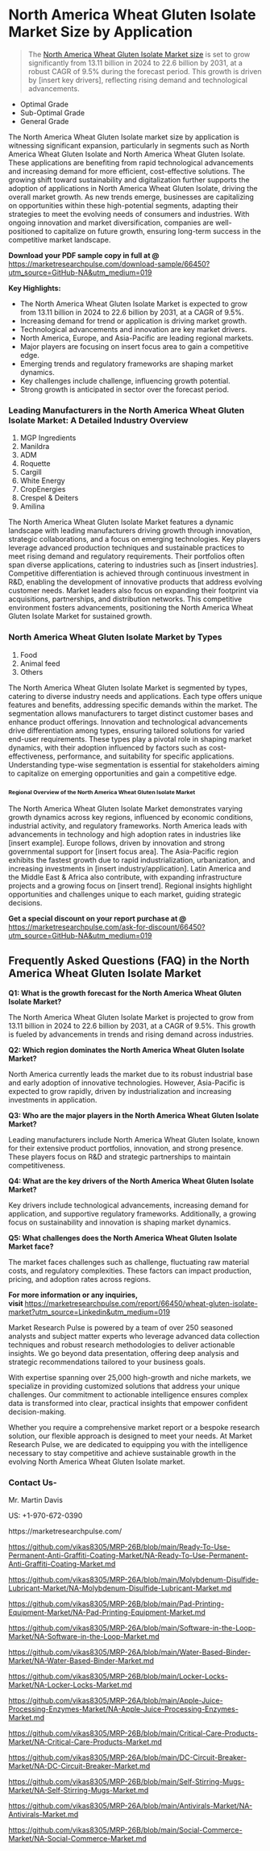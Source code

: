 
<h1>North America Wheat Gluten Isolate Market&nbsp;Size by Application</h1><blockquote><p>The <a href="https://marketresearchpulse.com/download-sample/66450?utm_source=GitHub-NA&amp;utm_medium=019">North America Wheat Gluten Isolate Market size</a> is set to grow significantly from 13.11 billion in 2024 to 22.6 billion by 2031, at a robust CAGR of 9.5% during the forecast period. This growth is driven by [insert key drivers], reflecting rising demand and technological advancements.</p></blockquote><ul><li> Optimal Grade<li> Sub-Optimal Grade<li> General Grade</li></ul><p>The North America Wheat Gluten Isolate market size by application is witnessing significant expansion, particularly in segments such as North America Wheat Gluten Isolate and North America Wheat Gluten Isolate. These applications are benefiting from rapid technological advancements and increasing demand for more efficient, cost-effective solutions. The growing shift toward sustainability and digitalization further supports the adoption of applications in North America Wheat Gluten Isolate, driving the overall market growth. As new trends emerge, businesses are capitalizing on opportunities within these high-potential segments, adapting their strategies to meet the evolving needs of consumers and industries. With ongoing innovation and market diversification, companies are well-positioned to capitalize on future growth, ensuring long-term success in the competitive market landscape.</p><p><strong>Download your PDF sample copy in full at @ </strong><a href="https://marketresearchpulse.com/download-sample/66450?utm_source=GitHub-NA&amp;utm_medium=019">https://marketresearchpulse.com/download-sample/66450?utm_source=GitHub-NA&amp;utm_medium=019</a></p><p><strong>Key Highlights: </strong></p><ul><li>The North America Wheat Gluten Isolate Market is expected to grow from 13.11 billion in 2024 to 22.6 billion by 2031, at a CAGR of 9.5%.</li><li>Increasing demand for trend or application is driving market growth.</li><li>Technological advancements and innovation are key market drivers.</li><li>North America, Europe, and Asia-Pacific are leading regional markets.</li><li>Major players are focusing on insert focus area to gain a competitive edge.</li><li>Emerging trends and regulatory frameworks are shaping market dynamics.</li><li>Key challenges include challenge, influencing growth potential.</li><li>Strong growth is anticipated in sector over the forecast period.</li></ul><h3>Leading Manufacturers in the North America Wheat Gluten Isolate Market: A Detailed Industry Overview</h3><ol><li> MGP Ingredients</li><li>Manildra</li><li>ADM</li><li>Roquette</li><li>Cargill</li><li>White Energy</li><li>CropEnergies</li><li>Crespel & Deiters</li><li>Amilina</li></ol><div class="flex max-w-full flex-col flex-grow"><div class="min-h-8 text-message flex w-full flex-col items-end gap-2 whitespace-normal break-words [.text-message+&amp;]:mt-5" dir="auto" data-message-author-role="assistant" data-message-id="fd8432e4-4910-450d-b182-61b7bfb0a01f" data-message-model-slug="gpt-4o"><div class="flex w-full flex-col gap-1 empty:hidden first:pt-[3px]"><div class="markdown prose w-full break-words dark:prose-invert light"><p>The North America Wheat Gluten Isolate Market features a dynamic landscape with leading manufacturers driving growth through innovation, strategic collaborations, and a focus on emerging technologies. Key players leverage advanced production techniques and sustainable practices to meet rising demand and regulatory requirements. Their portfolios often span diverse applications, catering to industries such as [insert industries]. Competitive differentiation is achieved through continuous investment in R&amp;D, enabling the development of innovative products that address evolving customer needs. Market leaders also focus on expanding their footprint via acquisitions, partnerships, and distribution networks. This competitive environment fosters advancements, positioning the North America Wheat Gluten Isolate Market for sustained growth.</p></div></div></div></div><h3>North America Wheat Gluten Isolate Market by Types</h3><ol><li> Food<li> Animal feed<li> Others</li></ol><div class="flex max-w-full flex-col flex-grow"><div class="min-h-8 text-message flex w-full flex-col items-end gap-2 whitespace-normal break-words [.text-message+&amp;]:mt-5" dir="auto" data-message-author-role="assistant" data-message-id="084470be-0bb7-4664-bddf-5156b4f41249" data-message-model-slug="gpt-4o-mini"><div class="flex w-full flex-col gap-1 empty:hidden first:pt-[3px]"><div class="markdown prose w-full break-words dark:prose-invert light"><p>The North America Wheat Gluten Isolate Market is segmented by types, catering to diverse industry needs and applications. Each type offers unique features and benefits, addressing specific demands within the market. The segmentation allows manufacturers to target distinct customer bases and enhance product offerings. Innovation and technological advancements drive differentiation among types, ensuring tailored solutions for varied end-user requirements. These types play a pivotal role in shaping market dynamics, with their adoption influenced by factors such as cost-effectiveness, performance, and suitability for specific applications. Understanding type-wise segmentation is essential for stakeholders aiming to capitalize on emerging opportunities and gain a competitive edge.</p></div></div></div></div><h3><span style="font-size: 11px;">Regional Overview of the North America Wheat Gluten Isolate Market</span></h3><div class="flex max-w-full flex-col flex-grow"><div class="min-h-8 text-message flex w-full flex-col items-end gap-2 whitespace-normal break-words [.text-message+&amp;]:mt-5" dir="auto" data-message-author-role="assistant" data-message-id="e9038762-ce64-4e30-91c9-9bd413514231" data-message-model-slug="gpt-4o-mini"><div class="flex w-full flex-col gap-1 empty:hidden first:pt-[3px]"><div class="markdown prose w-full break-words dark:prose-invert light"><p>The North America Wheat Gluten Isolate Market demonstrates varying growth dynamics across key regions, influenced by economic conditions, industrial activity, and regulatory frameworks. North America leads with advancements in technology and high adoption rates in industries like [insert example]. Europe follows, driven by innovation and strong governmental support for [insert focus area]. The Asia-Pacific region exhibits the fastest growth due to rapid industrialization, urbanization, and increasing investments in [insert industry/application]. Latin America and the Middle East &amp; Africa also contribute, with expanding infrastructure projects and a growing focus on [insert trend]. Regional insights highlight opportunities and challenges unique to each market, guiding strategic decisions.</p></div></div></div></div><p><strong>Get a special discount on your report purchase at @ </strong><a href="https://marketresearchpulse.com/ask-for-discount/66450?utm_source=GitHub-NA&amp;utm_medium=019">https://marketresearchpulse.com/ask-for-discount/66450?utm_source=GitHub-NA&amp;utm_medium=019</a></p><h2>Frequently Asked Questions (FAQ) in the North America Wheat Gluten Isolate Market</h2><p><strong>Q1: What is the growth forecast for the North America Wheat Gluten Isolate Market?</strong></p><p>The North America Wheat Gluten Isolate Market is projected to grow from 13.11 billion in 2024 to 22.6 billion by 2031, at a CAGR of 9.5%. This growth is fueled by advancements in trends and rising demand across industries.</p><p><strong>Q2: Which region dominates the North America Wheat Gluten Isolate Market?</strong></p><p>North America currently leads the market due to its robust industrial base and early adoption of innovative technologies. However, Asia-Pacific is expected to grow rapidly, driven by industrialization and increasing investments in application.</p><p><strong>Q3: Who are the major players in the North America Wheat Gluten Isolate Market?</strong></p><p>Leading manufacturers include North America Wheat Gluten Isolate, known for their extensive product portfolios, innovation, and strong presence. These players focus on R&amp;D and strategic partnerships to maintain competitiveness.</p><p><strong>Q4: What are the key drivers of the North America Wheat Gluten Isolate Market?</strong></p><p>Key drivers include technological advancements, increasing demand for application, and supportive regulatory frameworks. Additionally, a growing focus on sustainability and innovation is shaping market dynamics.</p><p><strong>Q5: What challenges does the North America Wheat Gluten Isolate Market face?</strong></p><p>The market faces challenges such as challenge, fluctuating raw material costs, and regulatory complexities. These factors can impact production, pricing, and adoption rates across regions.</p><p><strong>For more information or any inquiries, visit&nbsp;</strong><a href="https://marketresearchpulse.com/report/66450/wheat-gluten-isolate-market?utm_source=Linkedin&utm_medium=019">https://marketresearchpulse.com/report/66450/wheat-gluten-isolate-market?utm_source=Linkedin&utm_medium=019</a></p><p>Market Research Pulse is powered by a team of over 250 seasoned analysts and subject matter experts who leverage advanced data collection techniques and robust research methodologies to deliver actionable insights. We go beyond data presentation, offering deep analysis and strategic recommendations tailored to your business goals.</p><p>With expertise spanning over 25,000 high-growth and niche markets, we specialize in providing customized solutions that address your unique challenges. Our commitment to actionable intelligence ensures complex data is transformed into clear, practical insights that empower confident decision-making.</p><p>Whether you require a comprehensive market report or a bespoke research solution, our flexible approach is designed to meet your needs. At Market Research Pulse, we are dedicated to equipping you with the intelligence necessary to stay competitive and achieve sustainable growth in the evolving North America Wheat Gluten Isolate market.</p><h3><strong>Contact Us-</strong></h3><p>Mr. Martin Davis</p><p>US: +1-970-672-0390</p><p>https://marketresearchpulse.com/</p><p><a href="https://github.com/vikas8305/MRP-26B/blob/main/Ready-To-Use-Permanent-Anti-Graffiti-Coating-Market/NA-Ready-To-Use-Permanent-Anti-Graffiti-Coating-Market.md">https://github.com/vikas8305/MRP-26B/blob/main/Ready-To-Use-Permanent-Anti-Graffiti-Coating-Market/NA-Ready-To-Use-Permanent-Anti-Graffiti-Coating-Market.md</a></p><p><a href="https://github.com/vikas8305/MRP-26A/blob/main/Molybdenum-Disulfide-Lubricant-Market/NA-Molybdenum-Disulfide-Lubricant-Market.md">https://github.com/vikas8305/MRP-26A/blob/main/Molybdenum-Disulfide-Lubricant-Market/NA-Molybdenum-Disulfide-Lubricant-Market.md</a></p><p><a href="https://github.com/vikas8305/MRP-26B/blob/main/Pad-Printing-Equipment-Market/NA-Pad-Printing-Equipment-Market.md">https://github.com/vikas8305/MRP-26B/blob/main/Pad-Printing-Equipment-Market/NA-Pad-Printing-Equipment-Market.md</a></p><p><a href="https://github.com/vikas8305/MRP-26A/blob/main/Software-in-the-Loop-Market/NA-Software-in-the-Loop-Market.md">https://github.com/vikas8305/MRP-26A/blob/main/Software-in-the-Loop-Market/NA-Software-in-the-Loop-Market.md</a></p><p><a href="https://github.com/vikas8305/MRP-26A/blob/main/Water-Based-Binder-Market/NA-Water-Based-Binder-Market.md">https://github.com/vikas8305/MRP-26A/blob/main/Water-Based-Binder-Market/NA-Water-Based-Binder-Market.md</a></p><p><a href="https://github.com/vikas8305/MRP-26B/blob/main/Locker-Locks-Market/NA-Locker-Locks-Market.md">https://github.com/vikas8305/MRP-26B/blob/main/Locker-Locks-Market/NA-Locker-Locks-Market.md</a></p><p><a href="https://github.com/vikas8305/MRP-26A/blob/main/Apple-Juice-Processing-Enzymes-Market/NA-Apple-Juice-Processing-Enzymes-Market.md">https://github.com/vikas8305/MRP-26A/blob/main/Apple-Juice-Processing-Enzymes-Market/NA-Apple-Juice-Processing-Enzymes-Market.md</a></p><p><a href="https://github.com/vikas8305/MRP-26B/blob/main/Critical-Care-Products-Market/NA-Critical-Care-Products-Market.md">https://github.com/vikas8305/MRP-26B/blob/main/Critical-Care-Products-Market/NA-Critical-Care-Products-Market.md</a></p><p><a href="https://github.com/vikas8305/MRP-26A/blob/main/DC-Circuit-Breaker-Market/NA-DC-Circuit-Breaker-Market.md">https://github.com/vikas8305/MRP-26A/blob/main/DC-Circuit-Breaker-Market/NA-DC-Circuit-Breaker-Market.md</a></p><p><a href="https://github.com/vikas8305/MRP-26B/blob/main/Self-Stirring-Mugs-Market/NA-Self-Stirring-Mugs-Market.md">https://github.com/vikas8305/MRP-26B/blob/main/Self-Stirring-Mugs-Market/NA-Self-Stirring-Mugs-Market.md</a></p><p><a href="https://github.com/vikas8305/MRP-26A/blob/main/Antivirals-Market/NA-Antivirals-Market.md">https://github.com/vikas8305/MRP-26A/blob/main/Antivirals-Market/NA-Antivirals-Market.md</a></p><p><a href="https://github.com/vikas8305/MRP-26B/blob/main/Social-Commerce-Market/NA-Social-Commerce-Market.md">https://github.com/vikas8305/MRP-26B/blob/main/Social-Commerce-Market/NA-Social-Commerce-Market.md</a></p>
